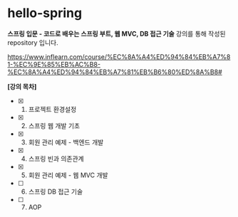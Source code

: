 # hello-spring

**스프링 입문 - 코드로 배우는 스프링 부트, 웹 MVC, DB 접근 기술** 강의를 통해 작성된 repository 입니다.

https://www.inflearn.com/course/%EC%8A%A4%ED%94%84%EB%A7%81-%EC%9E%85%EB%AC%B8-%EC%8A%A4%ED%94%84%EB%A7%81%EB%B6%80%ED%8A%B8#


**[강의 목차]**
- [X] 1. 프로젝트 환경설정
- [X] 2. 스프링 웹 개발 기초
- [X] 3. 회원 관리 예제 - 백엔드 개발
- [X] 4. 스프링 빈과 의존관계
- [X] 5. 회원 관리 예제 - 웹 MVC 개발
- [ ] 6. 스프링 DB 접근 기술
- [ ] 7. AOP
